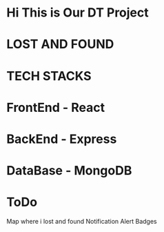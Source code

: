 # Hi This is Our DT Project

# LOST AND FOUND


# TECH STACKS

# FrontEnd - React
# BackEnd - Express 
# DataBase - MongoDB


# ToDo 
Map where i lost and found
Notification Alert
Badges 